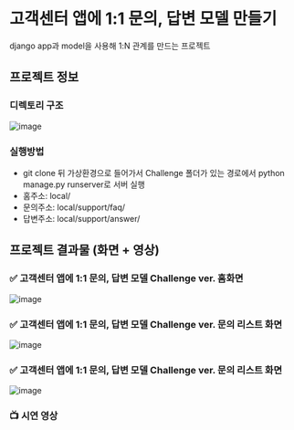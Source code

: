 # 고객센터 앱에 1:1 문의, 답변 모델 만들기
<p> django app과 model을 사용해 1:N 관계를 만드는 프로젝트 <p>

## 프로젝트 정보
### 디렉토리 구조
![image](https://user-images.githubusercontent.com/67543838/163910706-7bdfaa20-1bed-4a0e-9960-45b04e36ca8f.png)

### 실행방법
- git clone 뒤 가상환경으로 들어가서 Challenge 폴더가 있는 경로에서 python manage.py runserver로 서버 실행
- 홈주소: local/
- 문의주소: local/support/faq/
- 답변주소: local/support/answer/

## 프로젝트 결과물 (화면 + 영상)

### ✅ 고객센터 앱에 1:1 문의, 답변 모델 Challenge ver. 홈화면

![image](https://user-images.githubusercontent.com/67543838/163911083-e61f80a9-3623-410a-8c21-4f6405dc2494.png)

### ✅ 고객센터 앱에 1:1 문의, 답변 모델 Challenge ver. 문의 리스트 화면

![image](https://user-images.githubusercontent.com/67543838/163911227-5d71a304-80ab-4295-84ed-5f54891537c8.png)

### ✅ 고객센터 앱에 1:1 문의, 답변 모델 Challenge ver. 문의 리스트 화면

![image](https://user-images.githubusercontent.com/67543838/163911273-1f4fdfa9-1c88-4b6e-839d-35e50cf341ab.png)
  
### 📺  시연 영상
